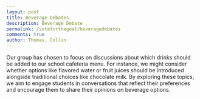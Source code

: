 ```yaml
---
layout: post
title: Beverage Debates
description: Beverage Debate
permalink: /voteforthegoat/beveragedebates
comments: true
author: Thomas, Collin
---
```


Our group has chosen to focus on discussions about which drinks should be added to our school cafeteria menu. For instance, we might consider whether options like flavored water or fruit juices should be introduced alongside traditional choices like chocolate milk. By exploring these topics, we aim to engage students in conversations that reflect their preferences and encourage them to share their opinions on beverage options.
